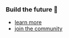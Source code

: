 ### Build the future 🔨

- [learn more](https://codrion.tech) <br>
- [join the community](https://discord.gg/vpaKPQh3NH)
